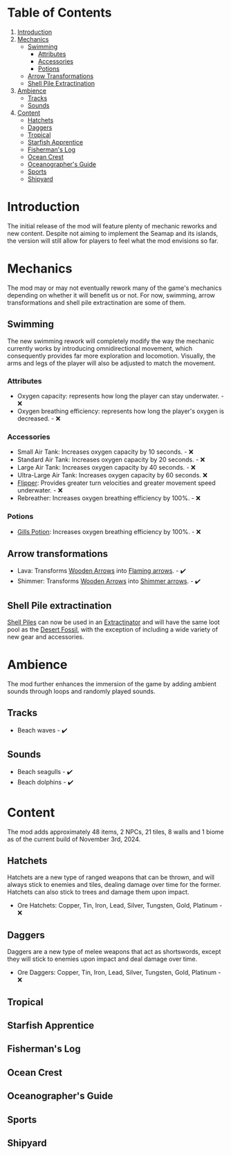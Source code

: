 # Table of Contents

1. [Introduction](#introduction)
2. [Mechanics](#mechanics)
   * [Swimming](#swimming)
     - [Attributes](#attributes)
     - [Accessories](#accessories)
     - [Potions](#potions)
   * [Arrow Transformations](#arrow-transformations)
   * [Shell Pile Extractination](#shell-pile-extractination)
3. [Ambience](#ambience)
   * [Tracks](#tracks)
   * [Sounds](#sounds)
4. [Content](#content)
   * [Hatchets](#hatchets)
   * [Daggers](#daggers)
   * [Tropical](#tropical)
   * [Starfish Apprentice](#starfish-apprentice)
   * [Fisherman's Log](#fishermans-log)
   * [Ocean Crest](#ocean-crest)
   * [Oceanographer's Guide](#oceanographers-guide)
   * [Sports](#sports)
   * [Shipyard](#shipyard)

# Introduction
The initial release of the mod will feature plenty of mechanic reworks and new content. Despite not aiming to implement the Seamap and its islands, the version will still allow for players to feel what the mod envisions so far.

# Mechanics

The mod may or may not eventually rework many of the game's mechanics depending on whether it will benefit us or not. For now, swimming, arrow transformations and shell pile extractination are some of them.

## Swimming
The new swimming rework will completely modify the way the mechanic currently works by introducing omnidirectional movement, which consequently provides far more exploration and locomotion. Visually, the arms and legs of the player will also be adjusted to match the movement.

### Attributes
* Oxygen capacity: represents how long the player can stay underwater. - ❌
* Oxygen breathing efficiency: represents how long the player's oxygen is decreased. - ❌

### Accessories
* Small Air Tank: Increases oxygen capacity by 10 seconds. - ❌
* Standard Air Tank: Increases oxygen capacity by 20 seconds. - ❌
* Large Air Tank: Increases oxygen capacity by 40 seconds. - ❌
* Ultra-Large Air Tank: Increases oxygen capacity by 60 seconds. ❌
* [Flipper](https://terraria.wiki.gg/wiki/Flipper): Provides greater turn velocities and greater movement speed underwater. - ❌
* Rebreather: Increases oxygen breathing efficiency by 100%. - ❌

### Potions
* [Gills Potion](https://terraria.wiki.gg/wiki/Gills_Potion): Increases oxygen breathing efficiency by 100%. - ❌

## Arrow transformations
* Lava: Transforms [Wooden Arrows](https://terraria.wiki.gg/wiki/Wooden_Arrow) into [Flaming arrows](https://terraria.wiki.gg/wiki/Flaming_Arrow). - ✔️
* Shimmer: Transforms [Wooden Arrows](https://terraria.wiki.gg/wiki/Wooden_Arrow) into [Shimmer arrows](https://terraria.wiki.gg/wiki/Shimmer_Arrow). - ✔️

## Shell Pile extractination
[Shell Piles](https://terraria.wiki.gg/wiki/Shell_Pile) can now be used in an [Extractinator](https://terraria.wiki.gg/wiki/Extractinator) and will have the same loot pool as the [Desert Fossil](https://terraria.wiki.gg/wiki/Desert_Fossil), with the exception of including a wide variety of new gear and accessories.

# Ambience

The mod further enhances the immersion of the game by adding ambient sounds through loops and randomly played sounds.

## Tracks
* Beach waves - ✔️

## Sounds
* Beach seagulls - ✔️
* Beach dolphins - ✔️

# Content

The mod adds approximately 48 items, 2 NPCs, 21 tiles, 8 walls and 1 biome as of the current build of November 3rd, 2024. 

## Hatchets
Hatchets are a new type of ranged weapons that can be thrown, and will always stick to enemies and tiles, dealing damage over time for the former. Hatchets can also stick to trees and damage them upon impact.

* Ore Hatchets: Copper, Tin, Iron, Lead, Silver, Tungsten, Gold, Platinum - ❌ 

## Daggers
Daggers are a new type of melee weapons that act as shortswords, except they will stick to enemies upon impact and deal damage over time.

* Ore Daggers: Copper, Tin, Iron, Lead, Silver, Tungsten, Gold, Platinum - ❌ 

## Tropical

## Starfish Apprentice

## Fisherman's Log

## Ocean Crest

## Oceanographer's Guide

## Sports

## Shipyard


